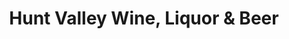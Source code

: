 ---
title: "Hunt Valley Wine, Liquor & Beer"
url: /cockeysville/hunt-valley-wine-liquor-and-beer/
shop: alcohol
---